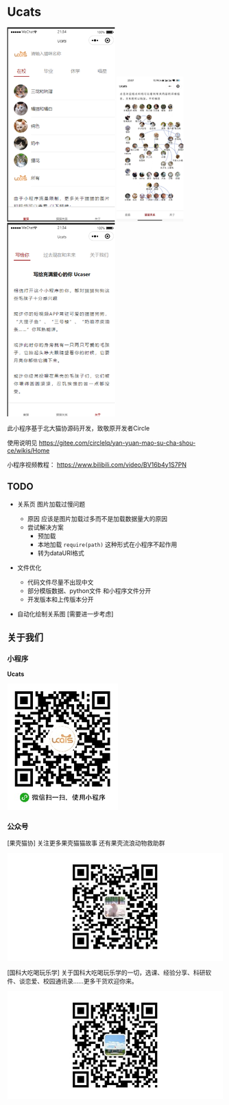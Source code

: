 # Ucats

<img src="README/image-20230105213501897.png" alt="image-20230105213501897" style="zoom:67%;" />



<img src="README/image-20231006132954202.png" alt="image-20231006132954202" style="zoom:33%;" />

<img src="README/image-20230105213534443.png" alt="image-20230105213534443" style="zoom:67%;" />



此小程序基于北大猫协源码开发，致敬原开发者Circle

使用说明见 https://gitee.com/circlelq/yan-yuan-mao-su-cha-shou-ce/wikis/Home

小程序视频教程： https://www.bilibili.com/video/BV16b4y1S7PN



## TODO 

- 关系页 图片加载过慢问题
  - 原因 应该是图片加载过多而不是加载数据量大的原因
  - 尝试解决方案
    - 预加载    
    - 本地加载  `require(path)` 这种形式在小程序不起作用
    - 转为dataURI格式  

- 文件优化
  - 代码文件尽量不出现中文
  - 部分模版数据、python文件 和小程序文件分开
  - 开发版本和上传版本分开
- 自动化绘制关系图 [需要进一步考虑]



## 关于我们

### 小程序

**Ucats**

![gh_f7aa4ee56bd3_258](README/gh_f7aa4ee56bd3_258.jpg)

### 公众号

[果壳猫协] 关注更多果壳猫猫故事 还有果壳流浪动物救助群

![qr_GKMXjpg](README/qr_GKMXjpg.jpg)



[国科大吃喝玩乐学] 关于国科大吃喝玩乐学的一切，选课、经验分享、科研软件、谈恋爱、校园通讯录……更多干货欢迎你来。

![qr_GKDCHWLX](README/qr_GKDCHWLX.jpg)
